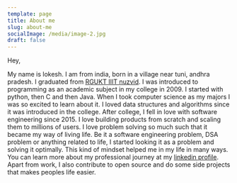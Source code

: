 ```yaml
---
template: page
title: About me
slug: about-me
socialImage: /media/image-2.jpg
draft: false
---
```

Hey,


My name is lokesh. I am from india, born in a village near tuni, andhra pradesh. I graduated from [RGUKT IIIT nuzvid](https://rguktn.ac.in). I was introduced to programming as an academic subject in my college in 2009. I started with python, then C and then Java. When I took computer science as my majors I was so excited to learn about it. I loved data structures and algorithms since it was introduced in the college. After college, I fell in love with software engineering since 2015. I love building products from scratch and scaling them to millions of users.  I love problem solving so much such that it became my way of living life. Be it a software engineering problem, DSA problem or anything related to life, I started looking it as a problem and solving it optimally. This kind of mindset helped me in my life in many ways. You can learn more about my professional journey at my [linkedin profile](https://linkedin.com/in/lokesh1729). Apart from work, I also contribute to open source and do some side projects that makes peoples life easier.
